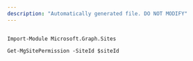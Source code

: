 ```yaml
---
description: "Automatically generated file. DO NOT MODIFY"
---
```


```powershellv2

Import-Module Microsoft.Graph.Sites

Get-MgSitePermission -SiteId $siteId

```
